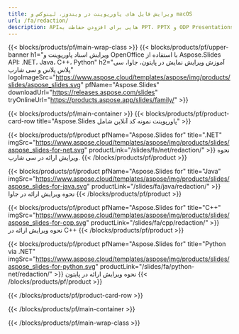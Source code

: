 ```yaml
---
title: ویرایش فایل های پاورپوینت در ویندوز، لینوکس و macOS
url: /fa/redaction/
description: APIهایی برای افزودن حفاظت به PPT، PPTX و ODP Presentations
---
```


{{< blocks/products/pf/main-wrap-class >}}
{{< blocks/products/pf/upper-banner h1="ویرایش اسناد پاورپوینت و OpenOffice با استفاده از Aspose.Slides API: .NET، Java، C++، Python" h2="آموزش ویرایش نمایش در پایتون، جاوا، سی پلاس پلاس و سی شارپ" logoImageSrc="https://www.aspose.cloud/templates/aspose/img/products/slides/aspose_slides.svg" pfName="Aspose.Slides" downloadUrl="https://releases.aspose.com/slides" tryOnlineUrl="https://products.aspose.app/slides/family/" >}}

{{< blocks/products/pf/main-container >}}
{{< blocks/products/pf/product-card-row title="Aspose.Slides پاورپوینت نمونه کد آنلاین شامل" >}}

{{< blocks/products/pf/product pfName="Aspose.Slides for" title=".NET" imgSrc="https://www.aspose.cloud/templates/aspose/img/products/slides/aspose_slides-for-net.svg" productLink="/slides/fa/net/redaction/" >}}
نحوه ویرایش ارائه در سی شارپ.
{{< /blocks/products/pf/product >}}

{{< blocks/products/pf/product pfName="Aspose.Slides for" title="Java" imgSrc="https://www.aspose.cloud/templates/aspose/img/products/slides/aspose_slides-for-java.svg" productLink="/slides/fa/java/redaction/" >}}
نحوه ویرایش ارائه در جاوا
{{< /blocks/products/pf/product >}}

{{< blocks/products/pf/product pfName="Aspose.Slides for" title="C++" imgSrc="https://www.aspose.cloud/templates/aspose/img/products/slides/aspose_slides-for-cpp.svg" productLink="/slides/fa/cpp/redaction/" >}}
نحوه ویرایش ارائه در C++
{{< /blocks/products/pf/product >}}

{{< blocks/products/pf/product pfName="Aspose.Slides for" title="Python via .NET" imgSrc="https://www.aspose.cloud/templates/aspose/img/products/slides/aspose_slides-for-python.svg" productLink="/slides/fa/python-net/redaction/" >}}
نحوه ویرایش ارائه در پایتون
{{< /blocks/products/pf/product >}}

{{< /blocks/products/pf/product-card-row >}}

{{< /blocks/products/pf/main-container >}}

{{< /blocks/products/pf/main-wrap-class >}}
